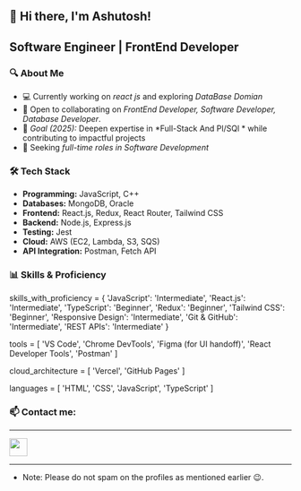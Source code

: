 ## 👋 Hi there, I'm Ashutosh!  

## Software Engineer | FrontEnd Developer 

### 🔍 About Me  
- 💻 Currently working on *react js* and exploring *DataBase Domian*  
- 🤝 Open to collaborating on *FrontEnd Developer, Software Developer, Database Developer*.  
- 🎯 *Goal (2025):* Deepen expertise in *Full-Stack And Pl/SQl * while contributing to impactful projects  
- 🎯 Seeking *full-time roles in Software Development*  

### 🛠 Tech Stack  
- **Programming:** JavaScript, C++
- **Databases:** MongoDB, Oracle
- **Frontend:** React.js, Redux, React Router, Tailwind CSS
- **Backend:** Node.js, Express.js
- **Testing:** Jest
- **Cloud:** AWS (EC2, Lambda, S3, SQS)
- **API Integration:** Postman, Fetch API 

### 📊 Skills & Proficiency  
skills_with_proficiency = {
    'JavaScript': 'Intermediate',
    'React.js': 'Intermediate',
    'TypeScript': 'Beginner',
    'Redux': 'Beginner',
    'Tailwind CSS': 'Beginner',
    'Responsive Design': 'Intermediate',
    'Git & GitHub': 'Intermediate',
    'REST APIs': 'Intermediate'
}

tools = [
    'VS Code', 
    'Chrome DevTools', 
    'Figma (for UI handoff)', 
    'React Developer Tools', 
    'Postman'
]

cloud_architecture = [
    'Vercel',
    'GitHub Pages'
]

languages = [
    'HTML', 
    'CSS', 
    'JavaScript', 
    'TypeScript'
]


### 📫 Contact me:
***
[<img height="32" width="32" src="https://unpkg.com/simple-icons@v4/icons/linkedin.svg" />](https://www.linkedin.com/in/ashutosh-772285190/)
***
- Note: Please do not spam on the profiles as mentioned earlier 😉.

